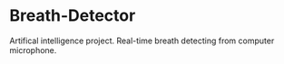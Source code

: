 # Breath-Detector
Artifical intelligence project. Real-time breath detecting from computer microphone.
